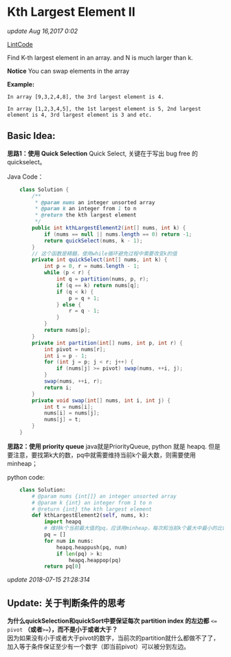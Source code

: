 # Kth Largest Element II

_update Aug 16,2017 0:02_

[LintCode](http://www.lintcode.com/en/problem/kth-largest-element-ii/)

Find K-th largest element in an array. and N is much larger than k.

**Notice** You can swap elements in the array

**Example:**

```text
In array [9,3,2,4,8], the 3rd largest element is 4.

In array [1,2,3,4,5], the 1st largest element is 5, 2nd largest element is 4, 3rd largest element is 3 and etc.
```

## Basic Idea:

**思路1：使用 Quick Selection** Quick Select, 关键在于写出 bug free 的 quickselect。

Java Code：

```java
    class Solution {
        /**
         * @param nums an integer unsorted array
         * @param k an integer from 1 to n
         * @return the kth largest element
         */
        public int kthLargestElement2(int[] nums, int k) {
            if (nums == null || nums.length == 0) return -1;
            return quickSelect(nums, k - 1);
        }
        // 这个函数是精髓，使用while循环避免过程中需要改变k的值
        private int quickSelect(int[] nums, int k) {
            int p = 0, r = nums.length - 1;
            while (p < r) {
                int q = partition(nums, p, r);
                if (q == k) return nums[q];
                if (q < k) {
                    p = q + 1;
                } else {
                    r = q - 1;
                }
            }
            return nums[p];
        }
        private int partition(int[] nums, int p, int r) {
            int pivot = nums[r];
            int i = p - 1;
            for (int j = p; j < r; j++) {
                if (nums[j] >= pivot) swap(nums, ++i, j);
            }
            swap(nums, ++i, r);
            return i;
        }
        private void swap(int[] nums, int i, int j) {
            int t = nums[i];
            nums[i] = nums[j];
            nums[j] = t;
        }
    }
```

**思路2：使用 priority queue** java就是PriorityQueue, python 就是 heapq. 但是要注意，要找第k大的数，pq中就需要维持当前k个最大数，则需要使用minheap；

python code:

```python
    class Solution:
        # @param nums {int[]} an integer unsorted array
        # @param k {int} an integer from 1 to n
        # @return {int} the kth largest element
        def kthLargestElement2(self, nums, k):
            import heapq
            # 维持k个当前最大值的pq，应该用minheap，每次和当前k个最大中最小的比较
            pq = []
            for num in nums:
                heapq.heappush(pq, num)
                if len(pq) > k:
                    heapq.heappop(pq)
            return pq[0]
```

_update 2018-07-15 21:28:314_

## Update: 关于判断条件的思考

**为什么quickSelection和quickSort中要保证每次 partition index 的左边都** `<= pivot` **（或者**`>=`**），而不是小于或者大于？**  
因为如果没有小于或者大于pivot的数字，当前次的partition就什么都做不了了，加入等于条件保证至少有一个数字（即当前pivot）可以被分到左边。


